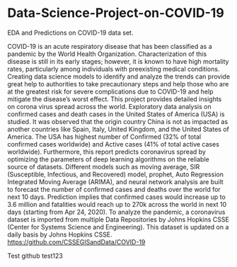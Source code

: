 # Data-Science-Project-on-COVID-19
EDA and Predictions on COVID-19 data set.

COVID-19 is an acute respiratory disease that has been classified as a pandemic by the World Health Organization. Characterization of this disease is still in its early stages; however, it is known to have high mortality rates, particularly among individuals with preexisting medical conditions. Creating data science models to identify and analyze the trends can provide great help to authorities to take precautionary steps and help those who are at the greatest risk for severe complications due to COVID-19 and help mitigate the disease’s worst effect.
This project provides detailed insights on corona virus spread across the world. Exploratory data analysis on confirmed cases and death cases in the United States of America (USA) is studied. It was observed that the origin country China is not as impacted as another countries like Spain, Italy, United Kingdom, and the United States of America. The USA has highest number of Confirmed (32% of total confirmed cases worldwide) and Active cases (41% of total active cases worldwide). Furthermore, this report predicts coronavirus spread by optimizing the parameters of deep learning algorithms on the reliable source of datasets. Different models such as moving average, SIR (Susceptible, Infectious, and Recovered) model, prophet, Auto Regression Integrated Moving Average (ARIMA), and neural network analysis are built to forecast the number of confirmed cases and deaths over the world for next 10 days. Prediction implies that confirmed cases would increase up to 3.6 million and fatalities would reach up to 270k across the world in next 10 days (starting from Apr 24, 2020).
To analyze the pandemic, a coronavirus dataset is imported from multiple Data Repositories by Johns Hopkins CSSE (Center for Systems Science and Engineering). This dataset is updated on a daily basis by Johns Hopkins CSSE. https://github.com/CSSEGISandData/COVID-19

Test github
test123
